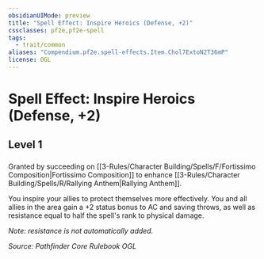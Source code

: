 ```yaml
---
obsidianUIMode: preview
title: "Spell Effect: Inspire Heroics (Defense, +2)"
cssclasses: pf2e,pf2e-spell
tags:
  - trait/common
aliases: "Compendium.pf2e.spell-effects.Item.Chol7ExtoN2T36mP"
license: OGL
---
```

# Spell Effect: Inspire Heroics (Defense, +2)
## Level 1
### 






Granted by succeeding on [[3-Rules/Character Building/Spells/F/Fortissimo Composition|Fortissimo Composition]] to enhance [[3-Rules/Character Building/Spells/R/Rallying Anthem|Rallying Anthem]].

You inspire your allies to protect themselves more effectively. You and all allies in the area gain a +2 status bonus to AC and saving throws, as well as resistance equal to half the spell's rank to physical damage.

_Note: resistance is not automatically added._

*Source: Pathfinder Core Rulebook*
*OGL*